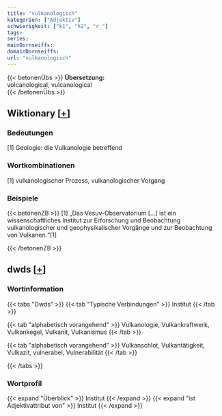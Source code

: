 ```yaml
---
title: "vulkanologisch"
kategorien: ["Adjektiv"]
schwierigkeit: ["k1", "h2", "r_"]
tags:
series:
mainDornseiffs:
domainDornseiffs:
url: "vulkanologisch"
---
```


{{< betonenÜbs >}}
**Übersetzung:**  
volcanological, vulcanological  
{{< /betonenÜbs >}}

## Wiktionary [[+](https://de.wiktionary.org/wiki/vulkanologisch)]

### Bedeutungen
[1] Geologie: die Vulkanologie betreffend  

### Wortkombinationen
[1] vulkanologischer Prozess, vulkanologischer Vorgang  

### Beispiele
{{< betonenZB >}}
[1] „Das Vesuv-Observatorium […] ist ein wissenschaftliches Institut zur Erforschung und Beobachtung vulkanologischer und geophysikalischer Vorgänge und zur Beobachtung von Vulkanen.“[1]  

{{< /betonenZB >}}


## dwds [[+](https://www.dwds.de/wb/vulkanologisch)]

### Wortinformation
{{< tabs "Dwds" >}}
{{< tab "Typische Verbindungen" >}}
Institut
{{< /tab >}}

{{< tab "alphabetisch vorangehend" >}}
Vulkanologie, Vulkankraftwerk, Vulkankegel, Vulkanit, Vulkanismus
{{< /tab >}}

{{< tab "alphabetisch vorangehend" >}}
Vulkanschlot, Vulkantätigkeit, Vulkazit, vulnerabel, Vulnerabilität
{{< /tab >}}

{{< /tabs >}}

### Wortprofil
{{< expand "Überblick" >}} Institut {{< /expand >}}
{{< expand "ist Adjektivattribut von" >}} Institut {{< /expand >}}

